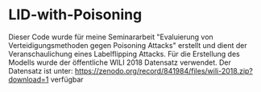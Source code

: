 # LID-with-Poisoning
Dieser Code wurde für meine Seminararbeit "Evaluierung von Verteidigungsmethoden gegen Poisoning Attacks" erstellt und dient der Veranschaulichung eines Labelflipping Attacks. Für die Erstellung des Modells wurde der öffentliche WILI 2018 Datensatz verwendet. 
Der Datensatz ist unter: https://zenodo.org/record/841984/files/wili-2018.zip?download=1 verfügbar

